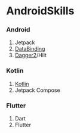 # AndroidSkills
### Android 
1. Jetpack
2. [DataBinding](https://github.com/songlin0859/DataBindingDemo/tree/master)
3. [Dagger2](https://github.com/songlin0859/DaggerDemo/tree/master)/Hilt

### Kotlin
1. [Kotlin](https://github.com/songlin0859/KotlinPractice)
2. Jetpack Compose

### Flutter
1. Dart
2. Flutter
